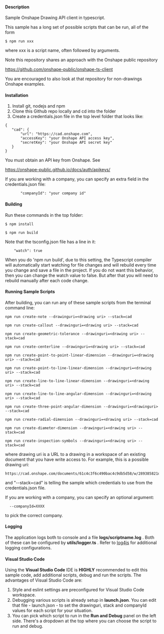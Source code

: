 #### Description
Sample Onshape Drawing API client in typescript.

This sample has a long set of possible scripts that can be run, all of the form

	$ npm run xxx

where xxx is a script name, often followed by arguments.

Note this repository shares an approach with the Onshape public repository

https://github.com/onshape-public/onshape-ts-client

You are encouraged to also look at that repository for non-drawings Onshape examples.

#### Installation

1. Install git, nodejs and npm
1. Clone this Github repo locally and cd into the folder
1. Create a credentials.json file in the top level folder that looks like:

```
{
   "cad": {
       "url": "https://cad.onshape.com",
       "accessKey": "your Onshape API access key",
       "secretKey": "your Onshape API secret key"
   }
}
```

You must obtain an API key from Onshape.  See

https://onshape-public.github.io/docs/auth/apikeys/

If you are working with a company, you can specify an extra field in the credentials.json
file:

```
       "companyId": "your company id"
```

#### Building

Run these commands in the top folder:

    $ npm install

    $ npm run build
    
Note that the tsconfig.json file has a line in it:

```
    "watch": true
```

When you do 'npm run build', due to this setting, the Typescript compiler will automatically start watching for file changes and will rebuild every time you change and save a file in the project.
If you do not want this behavior, then you can change the watch value to false.  But after that you will need to rebuild manually after each code change.

#### Running Sample Scripts

After building, you can run any of these sample scripts from the terminal command line:

```
npm run create-note --drawinguri=<drawing uri> --stack=cad

npm run create-callout --drawinguri=<drawing uri> --stack=cad

npm run create-geometric-tolerance --drawinguri=<drawing uri> --stack=cad

npm run create-centerline --drawinguri=<drawing uri> --stack=cad

npm run create-point-to-point-linear-dimension --drawinguri=<drawing uri> --stack=cad

npm run create-point-to-line-linear-dimension --drawinguri=<drawing uri> --stack=cad

npm run create-line-to-line-linear-dimension --drawinguri=<drawing uri> --stack=cad

npm run create-line-to-line-angular-dimension --drawinguri=<drawing uri> --stack=cad

npm run create-three-point-angular-dimension --drawinguri=<drawinguri> --stack=cad

npm run create-radial-dimension --drawinguri=<drawing uri> --stack=cad

npm run create-diameter-dimension --drawinguri=<drawing uri> --stack=cad

npm run create-inspection-symbols --drawinguri=<drawing uri> --stack=cad
```

where drawing uri is a URL to a drawing in a workspace of an existing document that you have write access to.  For example, this is a possible drawing uri:

```
https://cad.onshape.com/documents/61c4c3f6c490bac4c9db5d58/w/289385821d88d91849a7cd70/e/ae3c0bd456a8cd3f3d40dddc
```

and "--stack=cad" is telling the sample which credentials to use from the credentials.json file.

If you are working with a company, you can specify an optional argument:

```
  --companyId=XXXX
```

to pick the correct company.

#### Logging

The application logs both to console and a file **logs/scriptname.log** . Both of these can be configured by **utils/logger.ts** .
Refer to [log4js](https://log4js-node.github.io/log4js-node/) for additional logging configurations.

#### Visual Studio Code

Using the **Visual Studio Code** IDE is **HIGHLY** recommended to edit this sample code, add additional scripts, debug and run the scripts.  The advantages of Visual Studio Code are:

1. Style and eslint settings are preconfigured for Visual Studio Code workspace.
2. Debugging various scripts is already setup in **launch.json**.  You can edit that file - launch.json - to set the drawinguri, stack and companyId values for each script for your situation.
3. You can pick which script to run in the **Run and Debug** panel on the left side.  There's a dropdown at the top where you can choose the script to run and debug.
